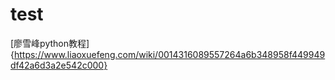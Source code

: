 # test
[廖雪峰python教程]{https://www.liaoxuefeng.com/wiki/0014316089557264a6b348958f449949df42a6d3a2e542c000}
